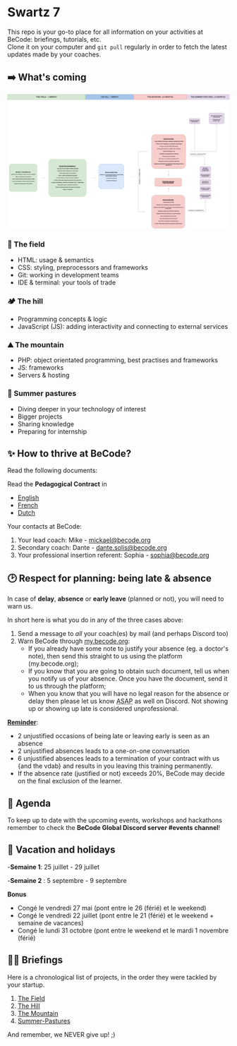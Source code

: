 # Swartz 7 

This repo is your go-to place for all information on your activities at BeCode: briefings, tutorials, etc.  
Clone it on your computer and `git pull` regularly in order to fetch the latest updates made by your coaches.

## ➡️ What's coming

![](./images/misc/curiculum.png)


### 🌱 The field

- HTML: usage & semantics
- CSS: styling, preprocessors and frameworks
- Git: working in development teams
- IDE & terminal: your tools of trade

### 🏕️ The hill

- Programming concepts & logic
- JavaScript (JS): adding interactivity and connecting to external services

### ⛰️ The mountain

- PHP: object orientated programming, best practises and frameworks
- JS: frameworks
- Servers & hosting

### 🚠 Summer pastures

- Diving deeper in your technology of interest
- Bigger projects
- Sharing knowledge
- Preparing for internship

## ✨ How to thrive at BeCode?

Read the following documents:

Read the **Pedagogical Contract** in 
   - [English](https://github.com/becodeorg/BeCode/blob/master/educationalcontract.md)
   - [French](https://github.com/becodeorg/BeCode/blob/master/contratpedagogique.md)
   - [Dutch](https://github.com/becodeorg/BeCode/blob/master/pedagogischcontract.md)


Your contacts at BeCode:

1. Your lead coach: Mike - mickael@becode.org
2. Secondary coach: Dante - dante.solis@becode.org 
3. Your professional insertion referent: Sophia - sophia@becode.org 


## 🕑 Respect for planning: being late & absence

In case of **delay**, **absence** or **early leave** (planned or not), you will need to warn us.

In short here is what you do in any of the three cases above:

1. Send a message to _all_ your coach(es) by mail (and perhaps Discord too)
2. Warn BeCode through [my.becode.org](https://my.becode.org/):
   - If you already have some note to justify your absence (eg. a doctor's note), then send this straight to us using the platform (my.becode.org);
   - If you know that you are going to obtain such document, tell us when you notify us of your absence. Once you have the document, send it to us through the platform;
   - When you know that you will have no legal reason for the absence or delay then please let us know <abbr title="As Soon As Possible">ASAP</abbr> as well on Discord. Not showing up or showing up late is considered unprofessional.

**[Reminder](https://github.com/becodeorg/BeCode/blob/master/educationalcontract.md#sanctions)**:

- 2 unjustified occasions of being late or leaving early is seen as an absence
- 2 unjustified absences leads to a one-on-one conversation
- 6 unjustified absences leads to a termination of your contract with us {and the vdab} and results in you leaving this training permanently.
- If the absence rate (justified or not) exceeds 20%, BeCode may decide on the final exclusion of the learner.

## 📅 Agenda

To keep up to date with the upcoming events, workshops and hackathons remember to check the **BeCode Global Discord server #events channel**!

## 🌴 Vacation and holidays

-**Semaine 1**: 25 juillet - 29 juillet

-**Semaine 2** : 5 septembre - 9 septembre

**Bonus** 
- Congé le vendredi 27 mai (pont entre le 26 (férié) et le weekend)
- Congé le vendredi 22 juillet (pont entre le 21 (férié) et le weekend + semaine de vacances)
- Congé le lundi 31 octobre (pont entre le weekend et le mardi 1 novembre (férié) 


## 👩‍🎓 Briefings

Here is a chronological list of projects, in the order they were tackled by your startup.

1. [The Field](./1.The-Field)
2. [The Hill](./2.The-Hill)
3. [The Mountain](./3.The-Mountain) 
4. [Summer-Pastures](./4.Summer-Pastures) 

And remember, we NEVER give up! ;)
